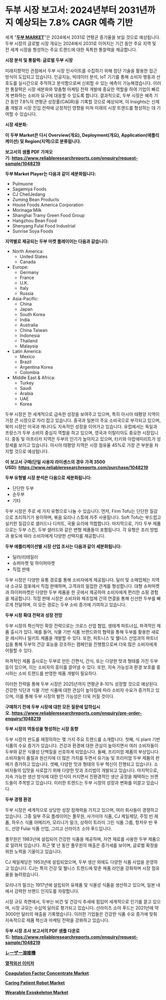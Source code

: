 <p><h1>두부 시장 보고서: 2024년부터 2031년까지 예상되는 7.8% CAGR 예측 기반</h1></p><p>세계 "<strong><a href="https://www.reliableresearchreports.com/tofu-r1048219?utm_campaign=105&utm_medium=8&utm_source=Github&utm_content=ia&utm_term=05122024&utm_id=tofu">두부 MARKET</a></strong>"은 2024에서 2031로 연평균 증가율을 보일 것으로 예상됩니다. 두부 시장의 글로벌 시장 개요는 2024에서 2031로 이어지는 기간 동안 주요 지역 및 전 세계 시장을 형성하는 주요 트렌드에 대한 독특한 통찰력을 제공합니다.</p>
<p><strong>시장 분석 및 통찰력: 글로벌 두부 시장</strong></p>
<p><p>미래지향적인 관점에서 두부 시장 인사이트를 수집하기 위해 첨단 기술을 활용한 접근 방식이 도입되고 있습니다. 인공지능, 빅데이터 분석, IoT 기기를 통해 소비자 행동과 선호도를 실시간으로 추적하고 분석함으로써 신뢰할 수 있는 예측이 가능해졌습니다. 이러한 통찰력은 시장 세분화와 맞춤형 마케팅 전략 개발에 중요한 역할을 하여 기업이 빠르게 변화하는 소비자 요구에 대응할 수 있도록 합니다. 결과적으로, 두부 시장은 예측 기간 동안 7.8%의 연평균 성장률(CAGR)을 기록할 것으로 예상되며, 이 Insights는 신제품 개발과 시장 진입 전략에 긍정적인 영향을 미쳐 미래의 시장 트렌드를 형성하는 데 기여할 수 있습니다.</p><a href="%7CAUTHORITHY_DOMAIN_URL%7C?utm_campaign=105&utm_medium=8&utm_source=Github&utm_content=ia&utm_term=05122024&utm_id=tofu"></a></p>
<p><strong>시장 세분화:</strong></p>
<p><strong>이 두부 Market은 다시 Overview(개요), Deployment(개요), Application(애플리케이션) 및 Region(지역)으로 분류됩니다.</strong></p>
<p><strong>보고서의 샘플 PDF 가져오기:&nbsp;<a href="https://www.reliableresearchreports.com/enquiry/request-sample/1048219?utm_campaign=105&utm_medium=8&utm_source=Github&utm_content=ia&utm_term=05122024&utm_id=tofu">https://www.reliableresearchreports.com/enquiry/request-sample/1048219</a></strong><strong></strong></p>
<p><strong>두부 Market Player는 다음과 같이 세분화됩니다:</strong></p>
<p><ul><li>Pulmuone</li><li>Sagamiya Foods</li><li>CJ CheilJedang</li><li>Zuming Bean Products</li><li>House Foods America Corporation</li><li>Morinaga Milk</li><li>Shanghai Tramy Green Food Group</li><li>Hangzhou Bean Food</li><li>Shenyang Fulai Food Industrial</li><li>Sunrise Soya Foods</li></ul></p>
<p><strong>지역별로 제공되는 두부 마켓 플레이어는 다음과 같습니다:</strong></p>
<p><ul>
    <li>
        North America:
        <ul>
            <li>United States</li>
            <li>Canada</li>
        </ul>
    </li>
    <li>
        Europe:
        <ul>
            <li>Germany</li>
            <li>France</li>
            <li>U.K.</li>
            <li>Italy</li>
            <li>Russia</li>
        </ul>
    </li>
    <li>
        Asia-Pacific:
        <ul>
            <li>China</li>
            <li>Japan</li>
            <li>South Korea</li>
            <li>India</li>
            <li>Australia</li>
            <li>China Taiwan</li>
            <li>Indonesia</li>
            <li>Thailand</li>
            <li>Malaysia</li>
        </ul>
    </li>
    <li>
        Latin America:
        <ul>
            <li>Mexico</li>
            <li>Brazil</li>
            <li>Argentina Korea</li>
            <li>Colombia</li>
        </ul>
    </li>
    <li>
        Middle East & Africa:
        <ul>
            <li>Turkey</li>
            <li>Saudi</li>
            <li>Arabia</li>
            <li>UAE</li>
            <li>Korea</li>
        </ul>
    </li>
    </ul></p>
<p><p>두부 시장은 전 세계적으로 급속한 성장을 보여주고 있으며, 특히 아시아 태평양 지역이 가장 큰 시장으로 자리 잡고 있습니다. 중국과 일본이 주요 소비국으로 부각되고 있으며, 북미 시장인 미국과 캐나다도 지속적인 성장을 이어가고 있습니다. 유럽에서는 독일과 프랑스가 두부 소비의 중심지 역할을 하고 있으며, 영국과 이탈리아도 중요한 시장입니다. 중동 및 아프리카 지역은 두부의 인기가 높아지고 있으며, 터키와 아랍에미리트가 성장세를 보이고 있습니다. 아시아 태평양 지역은 시장 점유율 45%로 가장 큰 부분을 차지할 것으로 예상됩니다.</p></p>
<p><strong>이 보고서 구매(단일 사용자 라이센스의 경우 가격 3500 USD):&nbsp;<a href="https://www.reliableresearchreports.com/purchase/1048219?utm_campaign=105&utm_medium=8&utm_source=Github&utm_content=ia&utm_term=05122024&utm_id=tofu">https://www.reliableresearchreports.com/purchase/1048219</a></strong></p>
<p><strong>두부 유형별 시장 분석은 다음으로 세분화됩니다:</strong></p>
<p><ul><li>단단한 두부</li><li>순두부</li><li>기타</li></ul></p>
<p><p>두부 시장은 주로 세 가지 유형으로 나눌 수 있습니다. 먼저, Firm Tofu는 단단한 질감으로 조리하기가 용이하며, 볶음 요리나 스튜에 자주 사용됩니다. Soft Tofu는 부드럽고 실키한 질감으로 샐러드나 디저트, 국물 요리에 적합합니다. 마지막으로, 기타 두부 제품으로는 두부 스킨, 두부 샐러드와 같은 변형 제품들이 포함됩니다. 각 유형은 조리 방법과 용도에 따라 소비자에게 다양한 선택지를 제공합니다.</p></p>
<p><strong>두부 애플리케이션별 시장 산업 조사는 다음과 같이 세분화됩니다:</strong></p>
<p><ul><li>딜러/리테일러</li><li>슈퍼마켓 및 하이퍼마켓</li><li>직접 판매</li></ul></p>
<p><p>두부 시장은 다양한 유통 경로를 통해 소비자에게 제공됩니다. 딜러 및 소매업체는 지역 내 소규모 점포에서 직접 판매하며, 고객과의 밀접한 관계를 형성합니다. 대형 슈퍼마켓과 하이퍼마켓은 다양한 두부 제품을 한 곳에서 제공하여 소비자에게 편리한 쇼핑 경험을 제공합니다. 직접 판매 시장은 소비자와 제조업체 간의 연결을 통해 신선한 두부를 빠르게 전달하며, 이 모든 경로는 두부 소비 증가에 기여하고 있습니다.</p></p>
<p><strong>두부 시장 확대 전략과 성장 전망</strong></p>
<p><p>두부 시장의 혁신적인 확장 전략으로는 크로스 산업 협업, 생태계 파트너십, 파격적인 제품 출시가 있다. 예를 들어, 식물 기반 식품 브랜드와의 협력을 통해 두부를 활용한 새로운 레시피나 밀키트 제품을 개발할 수 있다. 또한, 피트니스 및 웰니스 산업과의 파트너십을 통해 두부의 건강 효능을 강조하는 캠페인을 진행함으로써 더욱 많은 소비자에게 어필할 수 있다. </p><p>파격적인 제품 출시로는 두부로 만든 간편식, 간식, 또는 다양한 맛과 형태를 가진 두부 등이 있으며, 이는 소비자의 흥미를 끌어낼 수 있다. 또한, 지속 가능성과 환경 보호를 중시하는 소비 트렌드를 반영한 제품 개발이 필요하다. </p><p>이러한 전략을 통해 두부 시장은 2025년까지 연평균 8-10% 성장할 것으로 예상된다. 건강한 식단과 식물 기반 식품에 대한 관심이 높아짐에 따라 소비자 수요가 증가하고 있으며, 이를 통해 두부 시장의 발전 가능성은 더욱 커질 것이다.</p></p>
<p><strong>구매하기 전에 두부 시장에 대한 모든 질문에 답하십시오.&nbsp;<a href="https://www.reliableresearchreports.com/enquiry/pre-order-enquiry/1048219?utm_campaign=105&utm_medium=8&utm_source=Github&utm_content=ia&utm_term=05122024&utm_id=tofu">https://www.reliableresearchreports.com/enquiry/pre-order-enquiry/1048219</a></strong><strong></strong></p>
<p><strong>두부 시장의 역동성을 형성하는 시장 동향</strong></p>
<p><p>두부 시장의 판도를 재정의하는 몇 가지 주요 트렌드를 소개합니다. 첫째, 식 plant 기반 식품의 수요 증가가 있습니다. 건강과 환경에 대한 관심이 높아지면서 여러 소비자들이 두부와 같은 식물성 단백질을 선호하게 되었습니다. 둘째, 프리미엄 제품의 부상입니다. 소비자들이 품질과 원산지에 더 많은 가치를 두면서 유기농 및 프리미엄 두부 제품의 판매가 증가하고 있습니다. 셋째, 다양한 맛과 형태의 두부 혁신이 진행되고 있습니다. 소비자들의 입맛을 사로잡기 위해 다양한 맛과 조리법이 개발되고 있습니다. 마지막으로, 지속 가능한 생산 방식에 대한 인식이 커지면서 친환경적인 생산 공정을 채택하는 브랜드들이 주목받고 있습니다. 이러한 트렌드는 두부 시장의 성장과 변화를 이끌고 있습니다.</p></p>
<p><strong>두부 경쟁 환경</strong></p>
<p><p>두부 시장은 세계적으로 상당한 성장 잠재력을 가지고 있으며, 여러 회사들이 경쟁하고 있습니다. 그중 일부 주요 플레이어는 풀무원, 사가미야 식품, CJ 제일제당, 주밍 빈 제품, 하우스 식품 아메리카, 모리나가 밀크, 상하이 트라미 그린 식품 그룹, 항저우 빈 푸드, 선양 Fulai 식품 산업, 그리고 선라이즈 소야 푸드입니다.</p><p>풀무원은 1983년에 설립되어 건강한 식품을 제공하며, 자연 재료를 사용한 두부 제품으로 알려져 있습니다. 최근 몇 년 동안 풀무원의 매출은 증가세를 보이며, 글로벌 확장을 위한 노력을 기울이고 있습니다.</p><p>CJ 제일제당은 1953년에 설립되었으며, 두부 생산 외에도 다양한 식품 사업을 운영하고 있습니다. CJ는 특히 건강 및 웰니스 트렌드에 맞춘 제품 라인을 강화하며 시장 점유율을 늘려왔습니다.</p><p>모리나가 밀크는 1917년에 설립되어 유제품 및 식물성 식품을 생산하고 있으며, 일본 내에서 강력한 브랜드 인지도를 자랑합니다.</p><p>시장 규모 측면에서, 두부는 비건 및 건강식 추세에 힘입어 세계적으로 인기를 끌고 있으며, 시장 규모는 수십억 달러로 평가되고 있습니다. 선라이즈 소야 푸드는 2021년에 약 3000만 달러의 매출을 기록했습니다. 이러한 기업들은 건강한 식품 수요 증가에 맞춰 지속적으로 제품 혁신과 마케팅 전략을 강화하고 있습니다.</p></p>
<p><strong>두부 시장 조사 보고서의 PDF 샘플 다운로드:&nbsp;<a href="https://www.reliableresearchreports.com/enquiry/request-sample/1048219?utm_campaign=105&utm_medium=8&utm_source=Github&utm_content=ia&utm_term=05122024&utm_id=tofu">https://www.reliableresearchreports.com/enquiry/request-sample/1048219</a></strong></p>
<p><strong><p><a href="https://github.com/mohamedbakry57/Market-Research-Report-List-6/blob/main/188703926858.md?utm_campaign=105&utm_medium=8&utm_source=Github&utm_content=ia&utm_term=05122024&utm_id=tofu">レーザー溶接機</a></p><p><a href="https://github.com/laholand/Market-Research-Report-List-6/blob/main/575865227235.md?utm_campaign=105&utm_medium=8&utm_source=Github&utm_content=ia&utm_term=05122024&utm_id=tofu">열적외선 이미저</a></p><p><a href="https://www.linkedin.com/pulse/complete-analysis-coagulation-factor-concentrate-markets-gcbqe?utm_campaign=105&utm_medium=8&utm_source=Github&utm_content=ia&utm_term=05122024&utm_id=tofu">Coagulation Factor Concentrate Market</a></p><p><a href="https://github.com/vimar16th/Market-Research-Report-List-7/blob/main/caring-patient-robot-market.md?utm_campaign=105&utm_medium=8&utm_source=Github&utm_content=ia&utm_term=05122024&utm_id=tofu">Caring Patient Robot Market</a></p><p><a href="https://www.linkedin.com/pulse/wearable-exoskeleton-market-size-status-forecast-2024-2031-vqulf?utm_campaign=105&utm_medium=8&utm_source=Github&utm_content=ia&utm_term=05122024&utm_id=tofu">Wearable Exoskeleton Market</a></p></strong></p>